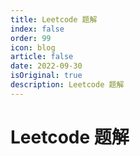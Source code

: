 ```yaml
---
title: Leetcode 题解
index: false
order: 99
icon: blog
article: false
date: 2022-09-30
isOriginal: true
description: Leetcode 题解
---
```


# Leetcode 题解